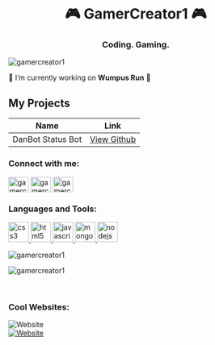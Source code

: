 <h1 align="center">🎮 GamerCreator1 🎮</h1>
<h3 align="center">Coding. Gaming.</h3>

<p align="left"> <img src="https://komarev.com/ghpvc/?username=gamercreator1&label=Profile%20views&color=0e75b6&style=flat" alt="gamercreator1" /> </p>

🔭 I’m currently working on **Wumpus Run** 🔭

## My Projects
| Name | Link |
| ------------- |:-------------:|
| DanBot Status Bot | [View Github](https://github.com/GamerCreator1/danbot-status-bot) |


<h3 align="left">Connect with me:</h3>
<p align="left">
<a href="https://twitter.com/gamercreator1" target="blank"><img align="center" src="https://cdn.jsdelivr.net/npm/simple-icons@3.0.1/icons/twitter.svg" alt="gamercreator1" height="30" width="40" /></a>
<a href="https://instagram.com/gamercreator1" target="blank"><img align="center" src="https://cdn.jsdelivr.net/npm/simple-icons@3.0.1/icons/instagram.svg" alt="gamercreator1" height="30" width="40" /></a>
<a href="https://www.youtube.com/c/gamercreator1" target="blank"><img align="center" src="https://cdn.jsdelivr.net/npm/simple-icons@3.0.1/icons/youtube.svg" alt="gamercreator1" height="30" width="40" /></a>
</p>

<h3 align="left">Languages and Tools:</h3>
<p align="left"> <a href="https://www.w3schools.com/css/" target="_blank"> <img src="https://devicons.github.io/devicon/devicon.git/icons/css3/css3-original-wordmark.svg" alt="css3" width="40" height="40"/> </a> <a href="https://www.w3.org/html/" target="_blank"> <img src="https://devicons.github.io/devicon/devicon.git/icons/html5/html5-original-wordmark.svg" alt="html5" width="40" height="40"/> </a> <a href="https://developer.mozilla.org/en-US/docs/Web/JavaScript" target="_blank"> <img src="https://devicons.github.io/devicon/devicon.git/icons/javascript/javascript-original.svg" alt="javascript" width="40" height="40"/> </a> <a href="https://www.mongodb.com/" target="_blank"> <img src="https://devicons.github.io/devicon/devicon.git/icons/mongodb/mongodb-original-wordmark.svg" alt="mongodb" width="40" height="40"/> </a> <a href="https://nodejs.org" target="_blank"> <img src="https://devicons.github.io/devicon/devicon.git/icons/nodejs/nodejs-original-wordmark.svg" alt="nodejs" width="40" height="40"/> </a> </p>


<p>&nbsp;<img align="left" src="https://github-readme-stats.vercel.app/api?username=gamercreator1&show_icons=true&locale=en" alt="gamercreator1" /></p>
<p><img align="center" src="https://github-readme-stats.vercel.app/api/top-langs?username=gamercreator1&show_icons=true&locale=en&layout=compact" alt="gamercreator1" /></p>
<br>

<h3> Cool Websites:</h3>
<img alt="Website" src="https://img.shields.io/website?down_color=red&down_message=offline&label=https%3A%2F%2Fgamercreator1.tk&style=for-the-badge&up_color=green&up_message=online&url=https%3A%2F%2Fgamercreator1.tk">
<br>
<a href="https://pic.discord.xyz" target="blank"><img alt="Website" src="https://img.shields.io/website?down_color=red&down_message=offline&label=https%3A%2F%2Fpic.discord.xyz%20&style=for-the-badge&up_color=green&up_message=online&url=https%3A%2F%2Fpic.fordiscord.xyz%2F">
